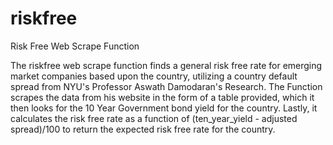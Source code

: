 # riskfree
Risk Free Web Scrape Function

The riskfree web scrape function finds a general risk free rate for emerging market companies based upon the country, utilizing a country default spread from NYU's Professor Aswath Damodaran's Research. The Function scrapes the data from his website in the form of a table provided, which it then looks for the 10 Year Government bond yield for the country. 
Lastly, it calculates the risk free rate as a function of (ten_year_yield - adjusted spread)/100 to return the expected risk free rate for the country.
